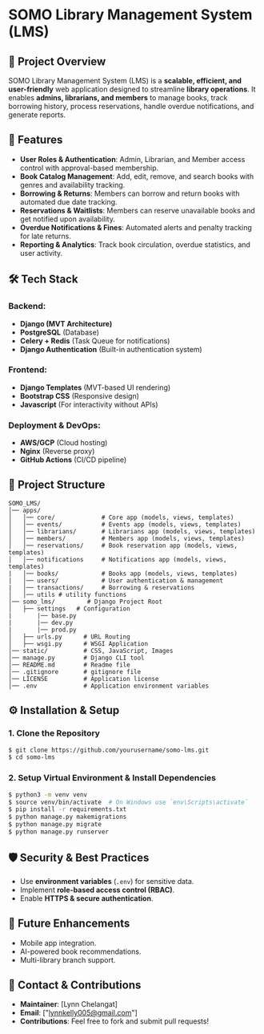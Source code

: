 # **SOMO Library Management System (LMS)**

## **📌 Project Overview**
SOMO Library Management System (LMS) is a **scalable, efficient, and user-friendly** web application designed to streamline **library operations**. It enables **admins, librarians, and members** to manage books, track borrowing history, process reservations, handle overdue notifications, and generate reports.

## **🚀 Features**
- **User Roles & Authentication**: Admin, Librarian, and Member access control with approval-based membership.
- **Book Catalog Management**: Add, edit, remove, and search books with genres and availability tracking.
- **Borrowing & Returns**: Members can borrow and return books with automated due date tracking.
- **Reservations & Waitlists**: Members can reserve unavailable books and get notified upon availability.
- **Overdue Notifications & Fines**: Automated alerts and penalty tracking for late returns.
- **Reporting & Analytics**: Track book circulation, overdue statistics, and user activity.

## **🛠️ Tech Stack**
### **Backend:**
- **Django (MVT Architecture)**
- **PostgreSQL** (Database)
- **Celery + Redis** (Task Queue for notifications)
- **Django Authentication** (Built-in authentication system)

### **Frontend:**
- **Django Templates** (MVT-based UI rendering)
- **Bootstrap CSS** (Responsive design)
- **Javascript** (For interactivity without APIs)

### **Deployment & DevOps:**
- **AWS/GCP** (Cloud hosting)
- **Nginx** (Reverse proxy)
- **GitHub Actions** (CI/CD pipeline)

## **📂 Project Structure**
```
SOMO_LMS/
│── apps/
│   │── core/             # Core app (models, views, templates)
│   │── events/           # Events app (models, views, templates)
│   │── librarians/       # Librarians app (models, views, templates)
│   │── members/          # Members app (models, views, templates)
│   │── reservations/     # Book reservation app (models, views, templates)
│   │── notifications     # Notifications app (models, views, templates)
|   │── books/            # Books app (models, views, templates)
|   │── users/            # User authentication & management
|   │── transactions/     # Borrowing & reservations
│   │── utils # utility functions
│── somo_lms/         # Django Project Root
│   ├── settings   # Configuration
|       |── base.py
|       |── dev.py
|       |── prod.py
│   ├── urls.py      # URL Routing
│   ├── wsgi.py      # WSGI Application
│── static/          # CSS, JavaScript, Images
│── manage.py        # Django CLI tool
│── README.md        # Readme file
│── .gitignore       # gitignore file
│── LICENSE          # Application license
│── .env             # Application environment variables
```

## **⚙️ Installation & Setup**
### **1. Clone the Repository**
```bash
$ git clone https://github.com/yourusername/somo-lms.git
$ cd somo-lms
```
### **2. Setup Virtual Environment & Install Dependencies**
```bash
$ python3 -m venv venv
$ source venv/bin/activate  # On Windows use `env\Scripts\activate`
$ pip install -r requirements.txt
$ python manage.py makemigrations
$ python manage.py migrate
$ python manage.py runserver
```

## **🛡️ Security & Best Practices**
- Use **environment variables** (`.env`) for sensitive data.
- Implement **role-based access control (RBAC)**.
- Enable **HTTPS & secure authentication**.

## **📌 Future Enhancements**
- Mobile app integration.
- AI-powered book recommendations.
- Multi-library branch support.

## **📧 Contact & Contributions**
- **Maintainer**: [Lynn Chelangat]
- **Email**: ["lynnkelly005@gmail.com"]
- **Contributions**: Feel free to fork and submit pull requests!
